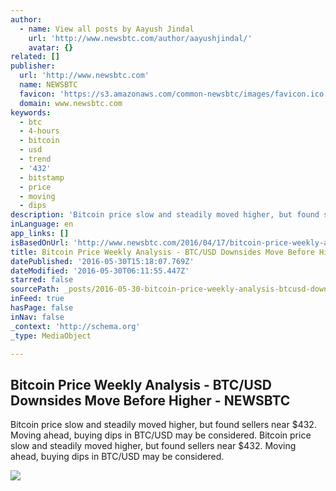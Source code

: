 ```yaml
---
author:
  - name: View all posts by Aayush Jindal
    url: 'http://www.newsbtc.com/author/aayushjindal/'
    avatar: {}
related: []
publisher:
  url: 'http://www.newsbtc.com'
  name: NEWSBTC
  favicon: 'https://s3.amazonaws.com/common-newsbtc/images/favicon.ico'
  domain: www.newsbtc.com
keywords:
  - btc
  - 4-hours
  - bitcoin
  - usd
  - trend
  - '432'
  - bitstamp
  - price
  - moving
  - dips
description: 'Bitcoin price slow and steadily moved higher, but found sellers near $432. Moving ahead, buying dips in BTC/USD may be considered. Bitcoin price slow and steadily moved higher, but found sellers near $432. Moving ahead, buying dips in BTC/USD may be considered.'
inLanguage: en
app_links: []
isBasedOnUrl: 'http://www.newsbtc.com/2016/04/17/bitcoin-price-weekly-analysis-btcusd-downsides-move-higher/'
title: Bitcoin Price Weekly Analysis - BTC/USD Downsides Move Before Higher - NEWSBTC
datePublished: '2016-05-30T15:18:07.769Z'
dateModified: '2016-05-30T06:11:55.447Z'
starred: false
sourcePath: _posts/2016-05-30-bitcoin-price-weekly-analysis-btcusd-downsides-move-befor.md
inFeed: true
hasPage: false
inNav: false
_context: 'http://schema.org'
_type: MediaObject

---
```

<article style=""><h1>Bitcoin Price Weekly Analysis - BTC/USD Downsides Move Before Higher - NEWSBTC</h1><p>Bitcoin price slow and steadily moved higher, but found sellers near $432. Moving ahead, buying dips in BTC/USD may be considered. Bitcoin price slow and steadily moved higher, but found sellers near $432. Moving ahead, buying dips in BTC/USD may be considered.</p><img src="http://s3.amazonaws.com/main-newsbtc-images/2016/04/17044434/Bitcoin2.png" /></article>